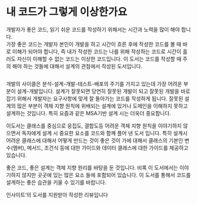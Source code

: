 # 내 코드가 그렇게 이상한가요

개발자가 좋은 코드, 읽기 쉬운 코드를 작성하기 위해서는 시간과 노력을 많이 해야 합니다.\
가장 좋은 코드는 개발자 본인이 개발을 하고 시간이 흐른 후에 작성한 코드를 볼 때 바로 이해가 되어야 합니다, 즉 내가 작성한 코드는 나를 위해 작성하는 코드로 시간이 흘러도 자신이 이해할 수 없는 코드는 이상한 코드입니다. 이 도서는 코드를 작성할 때 주의 해야 하는 것들에 대해서 설계의 관점에서 작성된 도서입니다.

<figure><img src="https://blog.kakaocdn.net/dn/snOM9/btsoDIaj00K/gfkTslsc7NOomJGExZA210/img.jpg" alt=""><figcaption></figcaption></figure>

개발의 사이클은 분석-설계-개발-테스트-배포의 주기를 가지고 있는데 가장 어려운 부분이 설계-개발입니다. 설계가 잘못되면 당연히 잘못된 개발이 되고 잘못된 개발을 바로 잡기 위해서 개발자는 요구사항에 맞게 잘 돌아가는 코드를 작성하게 됩니다. 잘못된 설계의 많은 부분이 객체 지향 원칙에 위배되는 설계에 있거나 도메인을 이해하지 못하고 설계하는 것입니다. 특히 요즘과 같은 MSA기반 설계 시는 더욱더 중요합니다. &#x20;

이도서는  클래스를 중심으로 응집도, 결합도등 어려운 객체 지향 원칙을 이야기하지 않으면서 독자에게 설계 시 중요한 요소를 코드와 함꼐 플어 낸 도서 입니다. 특히 설계시 어려운 클래스에 대해서 어떻게 만드는 것이 좋은 것이 가에 대해서 클래스의 기본인 변수(멤버), 메서드, 조건식 등에 대한 가이드와 데이터 클래스에 대한 가이드를 제공하고 있습니다.

좋은 코드, 좋은 설계는 객체 지향 원리를 바탕을 둔 것입니다. 비록 이 도서에서는 이야기하지 않지만 곳곳에 있는 많은 요소 들에 포함되어 있습니다. 이 도서를 통해서 코드를 설계하는 좋은 습관을 키울 수 있기를 바랍니다.

인사이트‘의 도서를 지원받아 작성한 리뷰입니다
